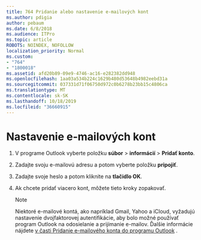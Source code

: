 ```yaml
---
title: 764 Pridanie alebo nastavenie e-mailových kont
ms.author: pdigia
author: pebaum
ms.date: 6/8/2018
ms.audience: ITPro
ms.topic: article
ROBOTS: NOINDEX, NOFOLLOW
localization_priority: Normal
ms.custom:
- "764"
- "1800018"
ms.assetid: afd20b89-09e9-4746-ac16-e282382dd948
ms.openlocfilehash: 1aa03a534b224c1629b480d53648b4982eebd31a
ms.sourcegitcommit: 037331d71f06750d972c0b6278b23bb15c4806ca
ms.translationtype: MT
ms.contentlocale: sk-SK
ms.lasthandoff: 10/18/2019
ms.locfileid: "36660915"
---
```

# <a name="setup-email-accounts"></a>Nastavenie e-mailových kont

1. V programe Outlook vyberte položku **súbor** > **informácií** > **Pridať konto**.

2. Zadajte svoju e-mailovú adresu a potom vyberte položku **pripojiť**.

3. Zadajte svoje heslo a potom kliknite na **tlačidlo OK**.

4. Ak chcete pridať viacero kont, môžete tieto kroky zopakovať.

    > [!NOTE]
    > Niektoré e-mailové kontá, ako napríklad Gmail, Yahoo a iCloud, vyžadujú nastavenie dvojfaktorovej autentifikácie, aby bolo možné používať program Outlook na odosielanie a prijímanie e-mailov. Ďalšie informácie nájdete [v časti Pridanie e-mailového konta do programu Outlook](https://support.office.com/article/6e27792a-9267-4aa4-8bb6-c84ef146101b.aspx) .
  